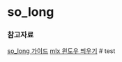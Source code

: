 # so_long

### 참고자료
[so_long 가이드](https://techdebt.tistory.com/29)
[mlx 윈도우 띄우기](https://velog.io/@jen133/miniLibX)
    # test
